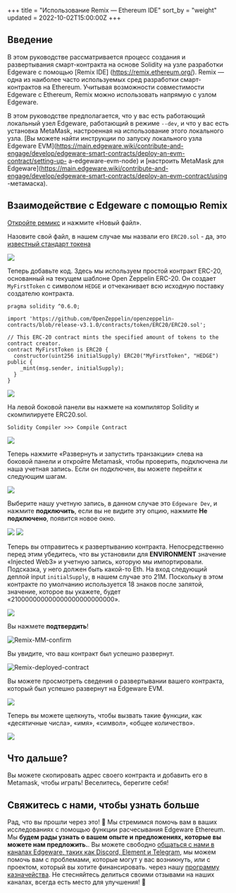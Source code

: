 +++
title = "Использование Remix — Ethereum IDE"
sort_by = "weight"
updated = 2022-10-02T15:00:00Z
+++

## Введение <a id="introduction"></a>

В этом руководстве рассматривается процесс создания и развертывания смарт-контракта на основе Solidity на узле разработки Edgeware с помощью [Remix IDE] (https://remix.ethereum.org/). Remix — одна из наиболее часто используемых сред разработки смарт-контрактов на Ethereum. Учитывая возможности совместимости Edgeware с Ethereum, Remix можно использовать напрямую с узлом Edgeware.

В этом руководстве предполагается, что у вас есть работающий локальный узел Edgeware, работающий в режиме `--dev`, и что у вас есть установка MetaMask, настроенная на использование этого локального узла. [Вы можете найти инструкции по запуску локального узла Edgeware EVM](https://main.edgeware.wiki/contribute-and-engage/develop/edgeware-smart-contracts/deploy-an-evm-contract/setting-up- a-edgeware-evm-node) и [настроить MetaMask для Edgeware](https://main.edgeware.wiki/contribute-and-engage/develop/edgeware-smart-contracts/deploy-an-evm-contract/using -метамаска).

## Взаимодействие с Edgeware с помощью Remix <a id="interacting-with-edgeware-using-remix"></a>

[Откройте ремикс](https://remix.ethereum.org/) и нажмите «Новый файл».

Назовите свой файл, в нашем случае мы назвали его `ERC20.sol` - да, это [известный стандарт токена](https://eips.ethereum.org/EIPS/eip-20)

![](https://user-images.githubusercontent.com/44712760/122647263-91a9ad00-d0e0-11eb-93fb-1516d5c70509.png)

Теперь добавьте код. Здесь мы используем простой контракт ERC-20, основанный на текущем шаблоне Open Zeppelin ERC-20. Он создает `MyFirstToken` с символом `HEDGE` и отчеканивает всю исходную поставку создателю контракта.

```
pragma solidity ^0.6.0;

import 'https://github.com/OpenZeppelin/openzeppelin-contracts/blob/release-v3.1.0/contracts/token/ERC20/ERC20.sol';

// This ERC-20 contract mints the specified amount of tokens to the contract creator.
contract MyFirstToken is ERC20 {
  constructor(uint256 initialSupply) ERC20("MyFirstToken", "HEDGE") public {
    _mint(msg.sender, initialSupply);
  }
}
```

![](https://user-images.githubusercontent.com/44712760/122647352-1eed0180-d0e1-11eb-83f2-652e5d071d28.png)

На левой боковой панели вы нажмете на компилятор Solidity и скомпилируете ERC20.sol.

```
Solidity Compiler >>> Compile Contract
```

![](https://user-images.githubusercontent.com/44712760/122647422-683d5100-d0e1-11eb-8ec4-d987d7ed8365.png)

Теперь нажмите «Развернуть и запустить транзакции» слева на боковой панели и откройте Metamask, чтобы проверить, подключена ли наша учетная запись. Если он подключен, вы можете перейти к следующим шагам.

![](https://user-images.githubusercontent.com/44712760/122647516-cb2ee800-d0e1-11eb-91c8-78da242aca5b.png)

Выберите нашу учетную запись, в данном случае это `Edgeware Dev`, и нажмите **подключить**, если вы не видите эту опцию, нажмите **Не подключено**, появится новое окно.

![](https://user-images.githubusercontent.com/44712760/122647653-8ce5f880-d0e2-11eb-8775-1c0a8040e6db.png)
![](https://user-images.githubusercontent.com/44712760/122647679-a71fd680-d0e2-11eb-890d-18a72131a25d.png)

Теперь вы отправитесь к развертыванию контракта. Непосредственно перед этим убедитесь, что вы установили для **ENVIRONMENT** значение «Injected Web3» и учетную запись, которую мы импортировали. Подсказка, у него должен быть какой-то Eth. На вход следующий деплой input `initialSupply`, в нашем случае это 21M. Поскольку в этом контракте по умолчанию используется 18 знаков после запятой, значение, которое вы укажете, будет «210000000000000000000000000».

![](https://user-images.githubusercontent.com/44712760/122647765-0aaa0400-d0e3-11eb-8163-a3bf7778d3d0.png)

Вы нажмете **подтвердить**!

![Remix-MM-confirm](https://user-images.githubusercontent.com/44712760/122647786-27ded280-d0e3-11eb-8e16-46ca0bda1982.png)

Вы увидите, что ваш контракт был успешно развернут.

![Remix-deployed-contract](https://user-images.githubusercontent.com/44712760/122647859-886e0f80-d0e3-11eb-9b90-3da70fefe94a.png)

Вы можете просмотреть сведения о развертывании вашего контракта, который был успешно развернут на Edgeware EVM.

![](https://user-images.githubusercontent.com/44712760/122647914-db47c700-d0e3-11eb-98ad-747ff2befd04.png)

Теперь вы можете щелкнуть, чтобы вызвать такие функции, как «десятичные числа», «имя», «символ», «общее количество».

![](https://user-images.githubusercontent.com/44712760/122647936-f61a3b80-d0e3-11eb-9657-ae4a4914dc4b.png)

## Что дальше? <a id="what39s-next"></a>

Вы можете скопировать адрес своего контракта и добавить его в Metamask, чтобы играть! Веселитесь, берегите себя!

## Свяжитесь с нами, чтобы узнать больше <a id="reach-us-for-more-engagement"></a>

Рад, что вы прошли через это! 🥰 Мы стремимся помочь вам в ваших исследованиях с помощью функции расчесывания Edgeware Ethereum. Мы **будем рады узнать о вашем опыте и предложениях, которые вы можете нам предложить.**. Вы можете свободно [общаться с нами в каналах Edgeware, таких как Discord, Element и Telegram](https://linktr.ee/edg_developers), мы можем помочь вам с проблемами, которые могут у вас возникнуть, или с проектом, который вы хотите финансировать. через нашу [программу казначейства](https://docs.edgewa.re/edgeware-runtime/treasury). Не стесняйтесь делиться своими отзывами на наших каналах, всегда есть место для улучшения! 🙌
